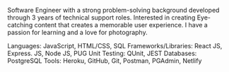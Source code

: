 Software Engineer with a strong problem-solving background developed through 3 years of technical support roles. Interested in creating Eye-catching content that creates a memorable user experience.
I have a passion for learning and a love for photography.

Languages: JavaScript, HTML/CSS, SQL
Frameworks/Libraries: React JS, Express. JS, Node JS, PUG
Unit Testing: QUnit, JEST
Databases: PostgreSQL
Tools: Heroku, GitHub, Git, Postman, PGAdmin, Netlify 

<!--
**EdgarPDX/EdgarPDX** is a ✨ _special_ ✨ repository because its `README.md` (this file) appears on your GitHub profile.

Here are some ideas to get you started:

- 🔭 I’m currently working on ...
- 🌱 I’m currently learning ...
- 👯 I’m looking to collaborate on ...
- 🤔 I’m looking for help with ...
- 💬 Ask me about ...
- 📫 How to reach me: ...
- 😄 Pronouns: ...
- ⚡ Fun fact: ...
-->
